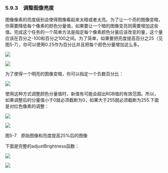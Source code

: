   

### 5.9.3　调整图像亮度

图像像素的亮度级别会使得图像看起来太暗或者太亮。为了让一个亮的图像变暗，你需要降低每个像素的颜色分量值，如果要让一个暗的图像变亮则需要增加这些值。完成这个任务的一个简单方法是指定每个像素颜色分量应该改变的量，这个量应该在百分之-100和百分之100之间。为了简单，如果要把亮度提高百分之25（见图5-7），你可以使用0.25作为百分比并且把每个颜色分量增加这么多。

![](../Images/image06350.gif)

![](../Images/image06351.gif)

为了使得一个明亮的图像变暗，你可以指定一个负数百分比：

![](../Images/image06352.gif)

使用这种方式调整颜色分量值时，新值有可能会超出RGB值的有效范围。所以，如果调整后的分量值小于0就必须截断为0，如果大于255就必须截断为255.下面是对红色像素的调整：

![](../Images/image06353.gif)

![](0-Assets/Epubook/程序员编程语言经典合集（计算机科学丛书5册套装），javapython编程语言含经典教材龙书《编译原理》%20(Bruce%20Eckel%20%20Alfred%20V.%20Aho%20%20Monica%20S.%20Lam%20etc.)%20(Z-Library)/images/image06354.jpeg)

图5-7　原始图像和亮度提高25%后的图像

下面是完整的adjustBrightness函数：

![](0-Assets/Epubook/程序员编程语言经典合集（计算机科学丛书5册套装），javapython编程语言含经典教材龙书《编译原理》%20(Bruce%20Eckel%20%20Alfred%20V.%20Aho%20%20Monica%20S.%20Lam%20etc.)%20(Z-Library)/images/image06355.jpeg)

![](0-Assets/Epubook/程序员编程语言经典合集（计算机科学丛书5册套装），javapython编程语言含经典教材龙书《编译原理》%20(Bruce%20Eckel%20%20Alfred%20V.%20Aho%20%20Monica%20S.%20Lam%20etc.)%20(Z-Library)/images/image06356.jpeg)